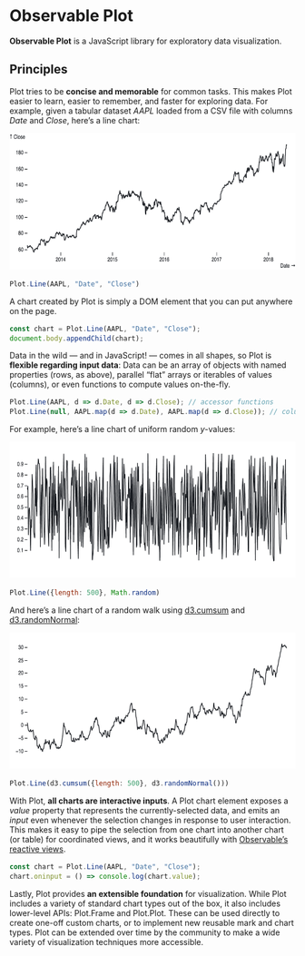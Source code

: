 # Observable Plot

**Observable Plot** is a JavaScript library for exploratory data visualization.

## Principles

Plot tries to be **concise and memorable** for common tasks. This makes Plot easier to learn, easier to remember, and faster for exploring data. For example, given a tabular dataset *AAPL* loaded from a CSV file with columns *Date* and *Close*, here’s a line chart:

<img src="./img/aapl.png" width="640" height="240" alt="A line chart of the daily closing price of Apple stock, 2013–2018">

```js
Plot.Line(AAPL, "Date", "Close")
```

A chart created by Plot is simply a DOM element that you can put anywhere on the page.

```js
const chart = Plot.Line(AAPL, "Date", "Close");
document.body.appendChild(chart);
```

Data in the wild — and in JavaScript! — comes in all shapes, so Plot is **flexible regarding input data**: Data can be an array of objects with named properties (rows, as above), parallel “flat” arrays or iterables of values (columns), or even functions to compute values on-the-fly.

```js
Plot.Line(AAPL, d => d.Date, d => d.Close); // accessor functions
Plot.Line(null, AAPL.map(d => d.Date), AAPL.map(d => d.Close)); // columns
```

For example, here’s a line chart of uniform random *y*-values:

<img src="./img/random-uniform.png" width="640" height="240" alt="A line chart of a uniform random variable">

```js
Plot.Line({length: 500}, Math.random)
```

And here’s a line chart of a random walk using [d3.cumsum](https://github.com/d3/d3-array/blob/master/README.md#cumsum) and [d3.randomNormal](https://github.com/d3/d3-random/blob/master/README.md#randomNormal):

<img src="./img/random-walk.png" width="640" height="240" alt="A line chart of a random walk">

```js
Plot.Line(d3.cumsum({length: 500}, d3.randomNormal()))
```

With Plot, **all charts are interactive inputs**. A Plot chart element exposes a *value* property that represents the currently-selected data, and emits an *input* even whenever the selection changes in response to user interaction. This makes it easy to pipe the selection from one chart into another chart (or table) for coordinated views, and it works beautifully with [Observable’s reactive views](https://observablehq.com/@observablehq/introduction-to-views).

```js
const chart = Plot.Line(AAPL, "Date", "Close");
chart.oninput = () => console.log(chart.value);
```

Lastly, Plot provides **an extensible foundation** for visualization. While Plot includes a variety of standard chart types out of the box, it also includes lower-level APIs: Plot.Frame and Plot.Plot. These can be used directly to create one-off custom charts, or to implement new reusable mark and chart types. Plot can be extended over time by the community to make a wide variety of visualization techniques more accessible.
